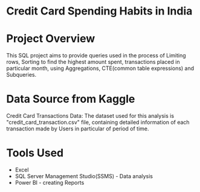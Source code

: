 # Credit Card Spending Habits in India

# Project Overview
This SQL project aims to provide queries used in the process of Limiting rows, Sorting to find the highest amount spent, transactions placed in particular month, using Aggregations, CTE(common table expressions) and Subqueries.

# Data Source from Kaggle
Credit Card Transactions Data: The dataset used for this analysis is "credit_card_transaction.csv" file, containing detailed information of each transaction made by Users in particular of period of time.

# Tools Used 
- Excel
- SQL Server Management Studio(SSMS) - Data analysis
- Power BI - creating Reports
